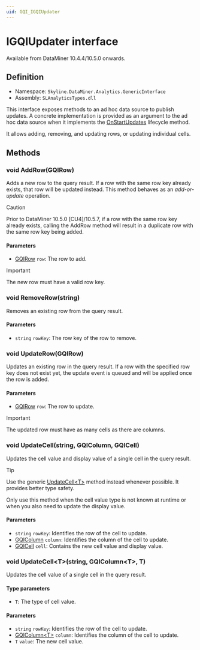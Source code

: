 ```yaml
---
uid: GQI_IGQIUpdater
---
```


# IGQIUpdater interface

Available from DataMiner 10.4.4/10.5.0 onwards<!-- RN 38643 -->.

## Definition

- Namespace: `Skyline.DataMiner.Analytics.GenericInterface`
- Assembly: `SLAnalyticsTypes.dll`

This interface exposes methods to an ad hoc data source to publish updates. A concrete implementation is provided as an argument to the ad hoc data source when it implements the [OnStartUpdates](xref:GQI_IGQIUpdateable#void-onstartupdatesigqiupdater) lifecycle method.

It allows adding, removing, and updating rows, or updating individual cells.

## Methods

### void AddRow(GQIRow)

Adds a new row to the query result. If a row with the same row key already exists, that row will be updated instead. This method behaves as an *add-or-update* operation.

> [!CAUTION]
> Prior to DataMiner 10.5.0 [CU4]/10.5.7, if a row with the same row key already exists, calling the AddRow method will result in a duplicate row with the same row key being added.<!-- RN 42530 -->

#### Parameters

- [GQIRow](xref:GQI_GQIRow) `row`: The row to add.

> [!IMPORTANT]
> The new row must have a valid row key.

### void RemoveRow(string)

Removes an existing row from the query result.

#### Parameters

- `string` `rowKey`: The row key of the row to remove.

### void UpdateRow(GQIRow)

Updates an existing row in the query result. If a row with the specified row key does not exist yet, the update event is queued and will be applied once the row is added.

#### Parameters

- [GQIRow](xref:GQI_GQIRow) `row`: The row to update.

> [!IMPORTANT]
> The updated row must have as many cells as there are columns.

### void UpdateCell(string, GQIColumn, GQICell)

Updates the cell value and display value of a single cell in the query result.

> [!TIP]
> Use the generic [UpdateCell\<T\>](#void-updatecelltstring-gqicolumnt-t) method instead whenever possible. It provides better type safety.
>
> Only use this method when the cell value type is not known at runtime or when you also need to update the display value.

#### Parameters

- `string` `rowKey`: Identifies the row of the cell to update.
- [GQIColumn](xref:GQI_GQIColumn) `column`: Identifies the column of the cell to update.
- [GQICell](xref:GQI_GQICell) `cell`: Contains the new cell value and display value.

### void UpdateCell\<T\>(string, GQIColumn\<T\>, T)

Updates the cell value of a single cell in the query result.

#### Type parameters

- `T`: The type of cell value.

#### Parameters

- `string` `rowKey`: Identifies the row of the cell to update.
- [GQIColumn\<T\>](xref:GQI_GQIColumn) `column`: Identifies the column of the cell to update.
- `T` `value`: The new cell value.
